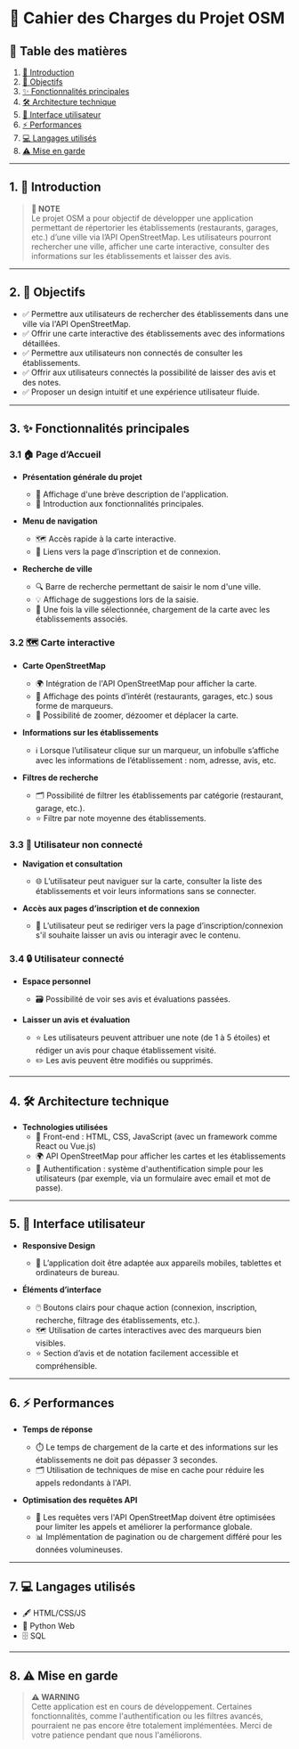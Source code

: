 # 📜 Cahier des Charges du Projet OSM

## 📑 Table des matières

1. [📖 Introduction](#1-introduction)  
2. [🎯 Objectifs](#2-objectifs)  
3. [✨ Fonctionnalités principales](#3-fonctionnalités-principales)  
4. [🛠️ Architecture technique](#4-architecture-technique)  
5. [🎨 Interface utilisateur](#5-interface-utilisateur)  
6. [⚡ Performances](#6-performances)  
7. [💻 Langages utilisés](#7-langages-utilisés)  
8. [⚠️ Mise en garde](#8-mise-en-garde)

---

## 1. 📖 Introduction

> **:memo: NOTE**  
> Le projet OSM a pour objectif de développer une application permettant de répertorier les établissements (restaurants, garages, etc.) d’une ville via l’API OpenStreetMap. Les utilisateurs pourront rechercher une ville, afficher une carte interactive, consulter des informations sur les établissements et laisser des avis.

---

## 2. 🎯 Objectifs

- ✅ Permettre aux utilisateurs de rechercher des établissements dans une ville via l'API OpenStreetMap.  
- ✅ Offrir une carte interactive des établissements avec des informations détaillées.  
- ✅ Permettre aux utilisateurs non connectés de consulter les établissements.  
- ✅ Offrir aux utilisateurs connectés la possibilité de laisser des avis et des notes.  
- ✅ Proposer un design intuitif et une expérience utilisateur fluide.

---

## 3. ✨ Fonctionnalités principales

### 3.1 🏠 Page d’Accueil

- **Présentation générale du projet**  
  - 📝 Affichage d'une brève description de l'application.  
  - 🌟 Introduction aux fonctionnalités principales.

- **Menu de navigation**  
  - 🗺️ Accès rapide à la carte interactive.  
  - 🔗 Liens vers la page d’inscription et de connexion.

- **Recherche de ville**  
  - 🔍 Barre de recherche permettant de saisir le nom d'une ville.  
  - 💡 Affichage de suggestions lors de la saisie.  
  - 📍 Une fois la ville sélectionnée, chargement de la carte avec les établissements associés.

### 3.2 🗺️ Carte interactive

- **Carte OpenStreetMap**  
  - 🌍 Intégration de l'API OpenStreetMap pour afficher la carte.  
  - 📌 Affichage des points d’intérêt (restaurants, garages, etc.) sous forme de marqueurs.  
  - 🔄 Possibilité de zoomer, dézoomer et déplacer la carte.

- **Informations sur les établissements**  
  - ℹ️ Lorsque l’utilisateur clique sur un marqueur, un infobulle s’affiche avec les informations de l’établissement : nom, adresse, avis, etc.

- **Filtres de recherche**  
  - 🗂️ Possibilité de filtrer les établissements par catégorie (restaurant, garage, etc.).  
  - ⭐ Filtre par note moyenne des établissements.

### 3.3 👤 Utilisateur non connecté

- **Navigation et consultation**  
  - 🌐 L’utilisateur peut naviguer sur la carte, consulter la liste des établissements et voir leurs informations sans se connecter.

- **Accès aux pages d’inscription et de connexion**  
  - 🔑 L’utilisateur peut se rediriger vers la page d’inscription/connexion s'il souhaite laisser un avis ou interagir avec le contenu.

### 3.4 🔒 Utilisateur connecté

- **Espace personnel**  
  - 🗃️ Possibilité de voir ses avis et évaluations passées.

- **Laisser un avis et évaluation**  
  - ⭐ Les utilisateurs peuvent attribuer une note (de 1 à 5 étoiles) et rédiger un avis pour chaque établissement visité.  
  - ✏️ Les avis peuvent être modifiés ou supprimés.

---

## 4. 🛠️ Architecture technique

- **Technologies utilisées**  
  - 🎨 Front-end : HTML, CSS, JavaScript (avec un framework comme React ou Vue.js)  
  - 🌍 API OpenStreetMap pour afficher les cartes et les établissements  
  - 🔐 Authentification : système d'authentification simple pour les utilisateurs (par exemple, via un formulaire avec email et mot de passe).

---

## 5. 🎨 Interface utilisateur

- **Responsive Design**  
  - 📱 L’application doit être adaptée aux appareils mobiles, tablettes et ordinateurs de bureau.

- **Éléments d’interface**  
  - 🖱️ Boutons clairs pour chaque action (connexion, inscription, recherche, filtrage des établissements, etc.).  
  - 🗺️ Utilisation de cartes interactives avec des marqueurs bien visibles.  
  - ⭐ Section d’avis et de notation facilement accessible et compréhensible.

---

## 6. ⚡ Performances

- **Temps de réponse**  
  - ⏱️ Le temps de chargement de la carte et des informations sur les établissements ne doit pas dépasser 3 secondes.  
  - 🗂️ Utilisation de techniques de mise en cache pour réduire les appels redondants à l'API.

- **Optimisation des requêtes API**  
  - 🔄 Les requêtes vers l'API OpenStreetMap doivent être optimisées pour limiter les appels et améliorer la performance globale.  
  - 📊 Implémentation de pagination ou de chargement différé pour les données volumineuses.

---

## 7. 💻 Langages utilisés

- 🖋️ HTML/CSS/JS  
- 🐍 Python Web  
- 🗄️ SQL

---

## 8. ⚠️ Mise en garde

> **:warning: WARNING**  
> Cette application est en cours de développement. Certaines fonctionnalités, comme l'authentification ou les filtres avancés, pourraient ne pas encore être totalement implémentées. Merci de votre patience pendant que nous l'améliorons.
